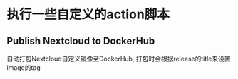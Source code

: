 # 执行一些自定义的action脚本

## Publish Nextcloud to DockerHub
自动打包Nextcloud自定义镜像至DockerHub, 打包时会根据release的title来设置image的tag